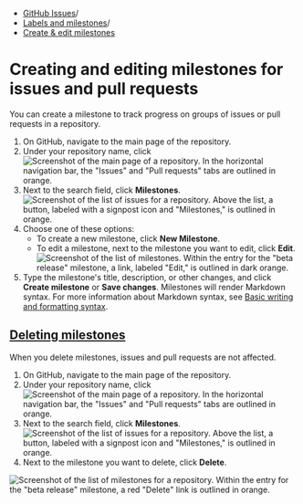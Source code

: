   * [GitHub Issues](https://docs.github.com/en/issues "GitHub Issues")/
  * [Labels and milestones](https://docs.github.com/en/issues/using-labels-and-milestones-to-track-work "Labels and milestones")/
  * [Create & edit milestones](https://docs.github.com/en/issues/using-labels-and-milestones-to-track-work/creating-and-editing-milestones-for-issues-and-pull-requests "Create & edit milestones")


# Creating and editing milestones for issues and pull requests
You can create a milestone to track progress on groups of issues or pull requests in a repository.
  1. On GitHub, navigate to the main page of the repository.
  2. Under your repository name, click 
![Screenshot of the main page of a repository. In the horizontal navigation bar, the "Issues" and "Pull requests" tabs are outlined in orange.](https://docs.github.com/assets/cb-51787/images/help/repository/repo-settings-issues-pull-requests-global-nav-update.png)
  3. Next to the search field, click **Milestones**.
![Screenshot of the list of issues for a repository. Above the list, a button, labeled with a signpost icon and "Milestones," is outlined in orange.](https://docs.github.com/assets/cb-49741/images/help/issues/issues-milestone-button.png)
  4. Choose one of these options:
     * To create a new milestone, click **New Milestone**.
     * To edit a milestone, next to the milestone you want to edit, click **Edit**.
![Screenshot of the list of milestones. Within the entry for the "beta release" milestone, a link, labeled "Edit," is outlined in dark orange.](https://docs.github.com/assets/cb-34637/images/help/repository/edit-milestone.png)
  5. Type the milestone's title, description, or other changes, and click **Create milestone** or **Save changes**. Milestones will render Markdown syntax. For more information about Markdown syntax, see [Basic writing and formatting syntax](https://docs.github.com/en/get-started/writing-on-github/getting-started-with-writing-and-formatting-on-github/basic-writing-and-formatting-syntax).


## [Deleting milestones](https://docs.github.com/en/issues/using-labels-and-milestones-to-track-work/creating-and-editing-milestones-for-issues-and-pull-requests#deleting-milestones)
When you delete milestones, issues and pull requests are not affected.
  1. On GitHub, navigate to the main page of the repository.
  2. Under your repository name, click 
![Screenshot of the main page of a repository. In the horizontal navigation bar, the "Issues" and "Pull requests" tabs are outlined in orange.](https://docs.github.com/assets/cb-51787/images/help/repository/repo-settings-issues-pull-requests-global-nav-update.png)
  3. Next to the search field, click **Milestones**.
![Screenshot of the list of issues for a repository. Above the list, a button, labeled with a signpost icon and "Milestones," is outlined in orange.](https://docs.github.com/assets/cb-49741/images/help/issues/issues-milestone-button.png)
  4. Next to the milestone you want to delete, click **Delete**.


![Screenshot of the list of milestones for a repository. Within the entry for the "beta release" milestone, a red "Delete" link is outlined in orange.](https://docs.github.com/assets/cb-34708/images/help/repository/delete-milestone.png)
